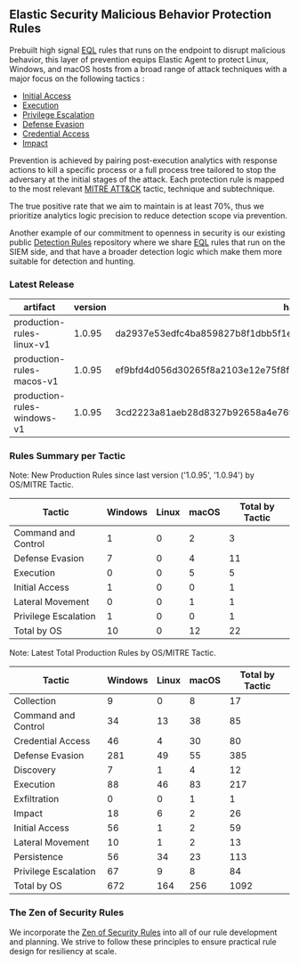 ## Elastic Security Malicious Behavior Protection Rules

Prebuilt high signal [EQL](https://www.elastic.co/guide/en/elasticsearch/reference/current/eql.html) rules that runs on the endpoint to disrupt malicious behavior, this layer of prevention equips Elastic Agent to protect Linux, Windows, and macOS hosts from a broad range of attack techniques with a major focus on the following tactics :

- [Initial Access](https://attack.mitre.org/tactics/TA0001/)
- [Execution](https://attack.mitre.org/tactics/TA0002/)
- [Privilege Escalation](https://attack.mitre.org/tactics/TA0004/)
- [Defense Evasion](https://attack.mitre.org/tactics/TA0005/)
- [Credential Access](https://attack.mitre.org/tactics/TA0006/)
- [Impact](https://attack.mitre.org/tactics/TA0040/)

Prevention is achieved by pairing post-execution analytics with response actions to kill a specific process or a full process tree tailored to stop the adversary at the initial stages of the attack. Each protection rule is mapped to the most relevant [MITRE ATT&CK](https://attack.mitre.org/) tactic,  technique and subtechnique.

The true positive rate that we aim to maintain is at least 70%, thus we prioritize analytics logic precision to reduce detection scope via prevention.

Another example of our commitment to openness in security is our existing public [Detection Rules](https://github.com/elastic/detection-rules) repository where we share [EQL](https://www.elastic.co/guide/en/elasticsearch/reference/current/eql.html) rules that run on the SIEM side, and that have a broader detection logic which make them more suitable for detection and hunting.


### Latest Release

| artifact             | version        | hash            |
| -------------------- | -------------- | --------------- |
| production-rules-linux-v1 | 1.0.95 | da2937e53edfc4ba859827b8f1dbb5f1e6b8b904147e25473caf134a97ec9693 |
| production-rules-macos-v1 | 1.0.95 | ef9bfd4d056d30265f8a2103e12e75f8f4048b7f3a2ed817b149b958b6fa2421 |
| production-rules-windows-v1 | 1.0.95 | 3cd2223a81aeb28d8327b92658a4e769a909a6b674714030c7f6290cd66d5195 |

### Rules Summary per Tactic

Note: New Production Rules since last version ('1.0.95', '1.0.94') by OS/MITRE Tactic.

| Tactic               |   Windows |   Linux |   macOS |   Total by Tactic |
|----------------------|-----------|---------|---------|-------------------|
| Command and Control  |         1 |       0 |       2 |                 3 |
| Defense Evasion      |         7 |       0 |       4 |                11 |
| Execution            |         0 |       0 |       5 |                 5 |
| Initial Access       |         1 |       0 |       0 |                 1 |
| Lateral Movement     |         0 |       0 |       1 |                 1 |
| Privilege Escalation |         1 |       0 |       0 |                 1 |
| Total by OS          |        10 |       0 |      12 |                22 |

Note: Latest Total Production Rules by OS/MITRE Tactic.

| Tactic               |   Windows |   Linux |   macOS |   Total by Tactic |
|----------------------|-----------|---------|---------|-------------------|
| Collection           |         9 |       0 |       8 |                17 |
| Command and Control  |        34 |      13 |      38 |                85 |
| Credential Access    |        46 |       4 |      30 |                80 |
| Defense Evasion      |       281 |      49 |      55 |               385 |
| Discovery            |         7 |       1 |       4 |                12 |
| Execution            |        88 |      46 |      83 |               217 |
| Exfiltration         |         0 |       0 |       1 |                 1 |
| Impact               |        18 |       6 |       2 |                26 |
| Initial Access       |        56 |       1 |       2 |                59 |
| Lateral Movement     |        10 |       1 |       2 |                13 |
| Persistence          |        56 |      34 |      23 |               113 |
| Privilege Escalation |        67 |       9 |       8 |                84 |
| Total by OS          |       672 |     164 |     256 |              1092 |

### The Zen of Security Rules

We incorporate the [Zen of Security Rules](https://zenofsecurity.io/rules) into all of our rule development and planning. We strive to follow these principles to ensure practical rule design for resiliency at scale. 
